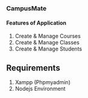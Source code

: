 ### CampusMate

#### Features of Application
1. Create & Manage Courses
2. Create & Manage Classes
3. Create & Manage Students
   
## Requirements

1. Xampp (Phpmyadmin)
2. Nodejs Environment

